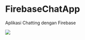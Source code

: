 # FirebaseChatApp
Aplikasi Chatting dengan Firebase

<img src="https://2.bp.blogspot.com/--xXSYbNrGQc/Whf2tvCPUxI/AAAAAAAAAnQ/VcA-lLF9woottSdvOu3RoEWfEfnHlAORgCLcBGAs/s1600/photo6107362505169938410.jpg">
